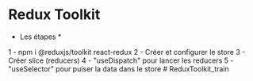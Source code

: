 # Redux Toolkit

* Les étapes *

1 - npm i @reduxjs/toolkit react-redux
2 - Créer et configurer le store
3 - Créer slice (reducers)
4 - "useDispatch" pour lancer les reducers
5 - "useSelector" pour puiser la data dans le store
#   R e d u x T o o l k i t _ t r a i n  
 